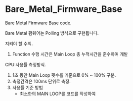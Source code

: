 # Bare_Metal_Firmware_Base
Bare Metal Firmware Base code.

Bare Metal 펌웨어는 Polling 방식으로 구현됩니다.

지켜야 할 수칙.
1. Function 수행 시간은 Main Loop 총 누적시간을 준수하여 개발



CPU 사용률 측정방식.
1. 1초 동안 Main Loop 횟수를 기준으로 0% ~ 100% 구분.
2. 측정간격은 100ms 단위로 측정.
3. 사용률 기준 방법
   - 최소한의 MAIN LOOP를 코드를 작성하여 
